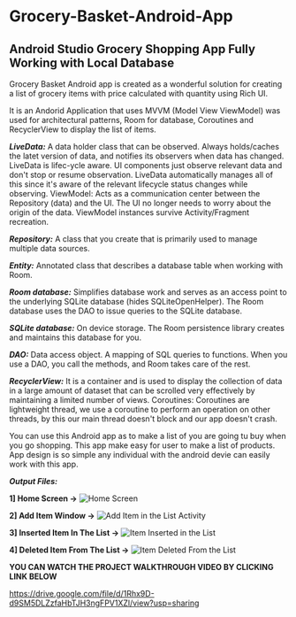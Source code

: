 # Grocery-Basket-Android-App
## Android Studio Grocery Shopping App Fully Working  with Local Database

Grocery Basket Android app is created as a wonderful solution for creating a list of grocery items with price calculated with quantity using Rich UI.

It is an Andorid Application that uses MVVM (Model View ViewModel) was used for architectural patterns, Room for database, Coroutines and RecyclerView to display the list of items. 

***LiveData:*** A data holder class that can be observed. Always holds/caches the latet version of data, and notifies its observers when data has changed. LiveData is lifec-ycle aware. UI components just observe relevant data and don't stop or resume observation. LiveData automatically manages all of this since it's aware of the relevant lifecycle status changes while observing. ViewModel: Acts as a communication center between the Repository (data) and the UI. The UI no longer needs to worry about the origin of the data. ViewModel instances survive Activity/Fragment recreation.

***Repository:*** A class that you create that is primarily used to manage multiple data sources. 

***Entity:*** Annotated class that describes a database table when working with Room. 

***Room database:*** Simplifies database work and serves as an access point to the underlying SQLite database (hides SQLiteOpenHelper). The Room database uses the DAO to issue queries to the SQLite database.

***SQLite database:*** On device storage. The Room persistence library creates and maintains this database for you. 

***DAO:*** Data access object. A mapping of SQL queries to functions. When you use a DAO, you call the methods, and Room takes care of the rest. 

***RecyclerView:*** It is a container and is used to display the collection of data in a large amount of dataset that can be scrolled very effectively by maintaining a limited number of views. Coroutines: Coroutines are lightweight thread, we use a coroutine to perform an operation on other threads, by this our main thread doesn't block and our app doesn't crash.

You can use this Android app as to make a list of you are going tu buy when you go shopping. This app make easy for user to make a list of products. App design is so simple any individual with the android devie can easily work with this app.

***Output Files:***

**1] Home Screen ->**
![Home Screen](https://user-images.githubusercontent.com/109810660/192148149-88477faf-b0d5-4825-83a3-3dcf2d28b0ed.jpg)

**2] Add Item Window ->**
![Add Item in the List Activity](https://user-images.githubusercontent.com/109810660/192148193-1f718fec-2082-4785-9010-c003268d2655.jpg)

**3] Inserted Item In The List ->**
![Item Inserted in the List](https://user-images.githubusercontent.com/109810660/192148231-65297dab-68d6-4a2b-a683-497a6926219c.jpg)

**4] Deleted Item From The List ->**
![Item Deleted From the List](https://user-images.githubusercontent.com/109810660/192148252-2a9d72fe-7813-4ecd-8d98-549581a60d1d.jpg)

**YOU CAN WATCH THE PROJECT WALKTHROUGH VIDEO BY CLICKING LINK BELOW**

https://drive.google.com/file/d/1Rhx9D-d9SM5DLZzfaHbTJH3ngFPV1XZl/view?usp=sharing
